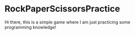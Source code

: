 # RockPaperScissorsPractice
Hi there, this is a simple game where I am just practicing some programming knowledge!